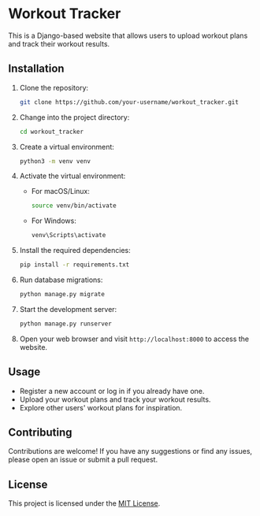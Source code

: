 # Workout Tracker

This is a Django-based website that allows users to upload workout plans and track their workout results.

## Installation

1. Clone the repository:

    ```bash
    git clone https://github.com/your-username/workout_tracker.git
    ```

2. Change into the project directory:

    ```bash
    cd workout_tracker
    ```

3. Create a virtual environment:

    ```bash
    python3 -m venv venv
    ```

4. Activate the virtual environment:

    - For macOS/Linux:

      ```bash
      source venv/bin/activate
      ```

    - For Windows:

      ```bash
      venv\Scripts\activate
      ```

5. Install the required dependencies:

    ```bash
    pip install -r requirements.txt
    ```

6. Run database migrations:

    ```bash
    python manage.py migrate
    ```

7. Start the development server:

    ```bash
    python manage.py runserver
    ```

8. Open your web browser and visit `http://localhost:8000` to access the website.

## Usage

- Register a new account or log in if you already have one.
- Upload your workout plans and track your workout results.
- Explore other users' workout plans for inspiration.

## Contributing

Contributions are welcome! If you have any suggestions or find any issues, please open an issue or submit a pull request.

## License

This project is licensed under the [MIT License](LICENSE).
